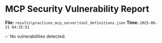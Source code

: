 # MCP Security Vulnerability Report
**File:** `results\practices_mcp_server\tool_definitions.json`
**Time:** `2025-06-21 04:15:51`

✅ No vulnerabilities detected.